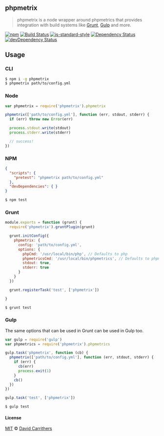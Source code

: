 ## phpmetrix

> phpmetrix is a node wrapper around phpmetrics that provides integration with build systems like
> [Grunt](http://gruntjs.com/), [Gulp](http://gulpjs.com/) and more.

[![npm](http://img.shields.io/npm/v/phplint.svg?style=flat)](https://www.npmjs.com/package/phplint)
[![Build Status](https://travis-ci.org/dcarrith/phpmetrix.svg?branch=master)](https://travis-ci.org/dcarrith/phpmetrix)
[![js-standard-style](https://img.shields.io/badge/code%20style-standard-brightgreen.svg?style=flat)](https://github.com/feross/standard)
[![Dependency Status](https://david-dm.org/wayneashleyberry/phpmetrics/status.svg?style=flat)](https://david-dm.org/wayneashleyberry/phplint#info=dependencies)
[![devDependency Status](https://david-dm.org/wayneashleyberry/phplint/dev-status.svg?style=flat)](https://david-dm.org/wayneashleyberry/phplint#info=devDependencies)

## Usage

### CLI

```sh
$ npm i -g phpmetrix
$ phpmetrix path/to/config.yml
```

### Node

```js
var phpmetrix = require('phpmetrix').phpmetrix

phpmetrix(['path/to/config.yml'], function (err, stdout, stderr) {
  if (err) throw new Error(err)

  process.stdout.write(stdout)
  process.stderr.write(stderr)

  // success!
})
```

### NPM

```json
{
  "scripts": {
    "pretest": "phpmetrix path/to/config.yml"
  },
  "devDependencies": { }
}
```

```sh
$ npm test
```

### Grunt


```js
module.exports = function (grunt) {
  require('phpmetrix').gruntPlugin(grunt)

  grunt.initConfig({
    phpmetrix: {
      config: 'path/to/config.yml',
      options: {
        phpCmd: '/usr/local/bin/php', // Defaults to php
        phpmetricsCmd: '/usr/local/bin/phpmetrics', // Defaults to phpmetrics
        stdout: true,
        stderr: true
      }
    }
  })

  grunt.registerTask('test', ['phpmetrix'])

}
```

```sh
$ grunt test
```

### Gulp

The same options that can be used in Grunt can be used in Gulp too.

```js
var gulp = require('gulp')
var phpmetrics = require('phpmetrix').phpmetrics

gulp.task('phpmetrix', function (cb) {
  phpmetrix(['path/to/config.yml'], function (err, stdout, stderr) {
    if (err) {
      cb(err)
      process.exit(1)
    }
    cb()
  })
})

gulp.task('test', ['phpmetrix'])
```

```sh
$ gulp test
```

#### License

[MIT](http://opensource.org/licenses/MIT) © [David Carrithers](https://github.com/dcarrith)
